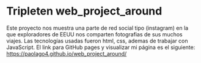 # Tripleten web_project_around

Este proyecto nos muestra una parte de red social tipo (instagram)
en la que exploradores de EEUU nos comparten fotografias de sus muchos viajes.
Las tecnologías usadas fueron html, css, ademas de trabajar con JavaScript.
El link para GitHub pages y visualizar mi página es el siguiente:
https://paolago4.github.io/web_project_around/
